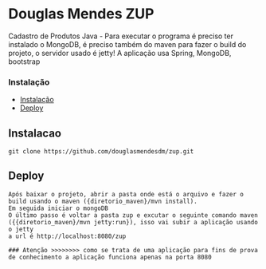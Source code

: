 # Douglas Mendes ZUP

Cadastro de Produtos Java - 
Para executar o programa é preciso ter instalado o MongoDB, é preciso também do maven para fazer o build do projeto, o servidor usado é jetty!
A aplicação usa Spring, MongoDB, bootstrap

### Instalação

- [Instalação](#instalacao)
- [Deploy](#deploy)

<a name="instalacao"></a>
## Instalacao

```shell
git clone https://github.com/douglasmendesdm/zup.git
```

<a name="deploy"></a>
## Deploy

```shell
Após baixar o projeto, abrir a pasta onde está o arquivo e fazer o build usando o maven ({diretorio_maven}/mvn install).
Em seguida iniciar o mongoDB
O último passo é voltar a pasta zup e excutar o seguinte comando maven ({{diretorio_maven}/mvn jetty:run}), isso vai subir a aplicação usando o jetty
a url é http://localhost:8080/zup 

### Atenção >>>>>>>> como se trata de uma aplicação para fins de prova de conhecimento a aplicação funciona apenas na porta 8080

```